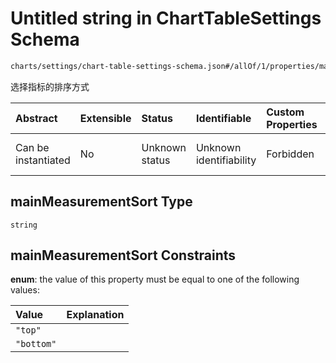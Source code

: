 # Untitled string in ChartTableSettings Schema

```txt
charts/settings/chart-table-settings-schema.json#/allOf/1/properties/mainMeasurementSort
```

选择指标的排序方式

| Abstract            | Extensible | Status         | Identifiable            | Custom Properties | Additional Properties | Access Restrictions | Defined In                                                                                                           |
| :------------------ | :--------- | :------------- | :---------------------- | :---------------- | :-------------------- | :------------------ | :------------------------------------------------------------------------------------------------------------------- |
| Can be instantiated | No         | Unknown status | Unknown identifiability | Forbidden         | Allowed               | none                | [chart-table-settings-schema.json\*](../out/charts/settings/chart-table-settings-schema.json "open original schema") |

## mainMeasurementSort Type

`string`

## mainMeasurementSort Constraints

**enum**: the value of this property must be equal to one of the following values:

| Value      | Explanation |
| :--------- | :---------- |
| `"top"`    |             |
| `"bottom"` |             |
